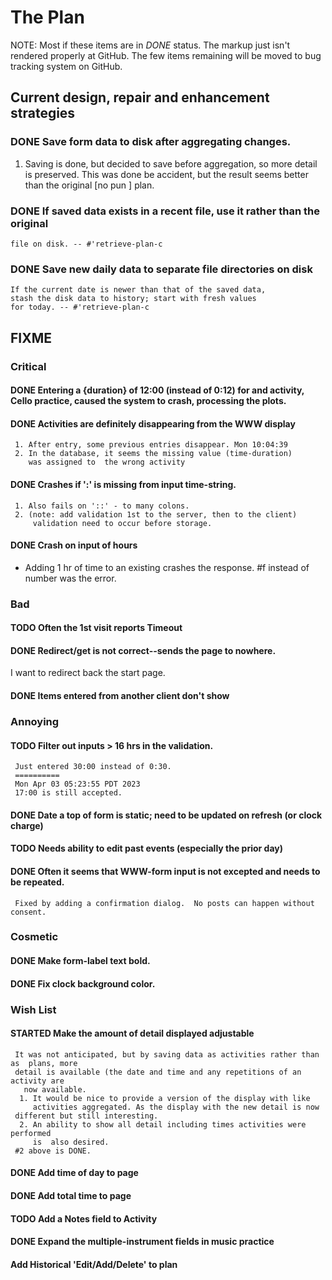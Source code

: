 # The Plan
NOTE:  Most if these items are in _DONE_ status.  The markup just isn't rendered properly at GitHub.  The few items remaining will be moved to bug tracking system on GitHub.

## Current design, repair and enhancement strategies
### DONE Save form data to disk after aggregating changes.
1. Saving is done, but decided to save before aggregation, so
   more detail is preserved. This was done be accident, but
   the result seems better than the original [no pun ] plan.
 
### DONE If saved data exists in a recent file, use it rather than the original
    file on disk. -- #'retrieve-plan-c
### DONE Save new daily data to separate file directories on disk
    If the current date is newer than that of the saved data,
    stash the disk data to history; start with fresh values
    for today. -- #'retrieve-plan-c

## FIXME
### Critical
#### DONE Entering a {duration} of 12:00 (instead of 0:12) for and activity, Cello practice, caused the system to crash, processing the plots.

#### DONE Activities are definitely disappearing from the WWW display
     1. After entry, some previous entries disappear. Mon 10:04:39
     2. In the database, it seems the missing value (time-duration)
        was assigned to  the wrong activity
#### DONE Crashes if ':' is missing from input time-string.
     1. Also fails on '::' - to many colons.
     2. (note: add validation 1st to the server, then to the client)
         validation need to occur before storage.

#### DONE Crash on input of hours
- Adding 1 hr of time to an existing crashes the response.
  #f instead of number was the error.


### Bad
#### TODO Often the  1st visit reports Timeout
#### DONE Redirect/get is not correct--sends the page to nowhere.
I want to redirect back the start page.
#### DONE Items entered from another client don't show

### Annoying
#### TODO Filter out inputs > 16 hrs in the validation.
     Just entered 30:00 instead of 0:30.
     ==========
     Mon Apr 03 05:23:55 PDT 2023
     17:00 is still accepted.
#### DONE Date a top of form is static; need to be updated on refresh (or clock charge)
#### TODO Needs ability to edit past events (especially the prior day)
#### DONE Often it seems that WWW-form input is not excepted and needs to be repeated.
     Fixed by adding a confirmation dialog.  No posts can happen without consent.

### Cosmetic
#### DONE Make form-label text bold.
#### DONE Fix clock background color.

### Wish List
#### STARTED Make the amount of detail displayed adjustable
     It was not anticipated, but by saving data as activities rather than as  plans, more
     detail is available (the date and time and any repetitions of an activity are
       now available.
      1. It would be nice to provide a version of the display with like
         activities aggregated. As the display with the new detail is now
	 different but still interesting.
      2. An ability to show all detail including times activities were performed
         is  also desired.
	 #2 above is DONE.
#### DONE Add time of day to page 
#### DONE Add total time to page
#### TODO Add a Notes field to Activity
#### DONE Expand the multiple-instrument fields in music practice
#### Add Historical 'Edit/Add/Delete' to plan


